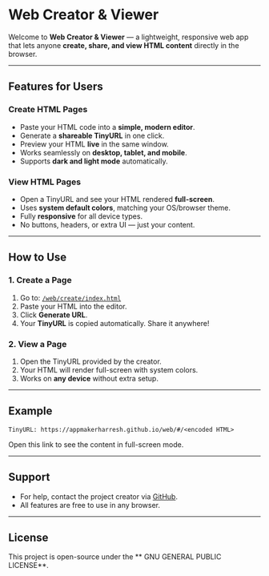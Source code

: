 # Web Creator & Viewer

Welcome to **Web Creator & Viewer** — a lightweight, responsive web app that lets anyone **create, share, and view HTML content** directly in the browser.

---

## Features for Users

### Create HTML Pages

* Paste your HTML code into a **simple, modern editor**.
* Generate a **shareable TinyURL** in one click.
* Preview your HTML **live** in the same window.
* Works seamlessly on **desktop, tablet, and mobile**.
* Supports **dark and light mode** automatically.

### View HTML Pages

* Open a TinyURL and see your HTML rendered **full-screen**.
* Uses **system default colors**, matching your OS/browser theme.
* Fully **responsive** for all device types.
* No buttons, headers, or extra UI — just your content.

---

## How to Use

### 1. Create a Page

1. Go to: [`/web/create/index.html`](https://appmakerharresh.github.io/web/create)
2. Paste your HTML into the editor.
3. Click **Generate URL**.
4. Your **TinyURL** is copied automatically. Share it anywhere!

### 2. View a Page

1. Open the TinyURL provided by the creator.
2. Your HTML will render full-screen with system colors.
3. Works on **any device** without extra setup.

---

## Example

```
TinyURL: https://appmakerharresh.github.io/web/#/<encoded HTML>
```

Open this link to see the content in full-screen mode.

---

## Support

* For help, contact the project creator via [GitHub](https://docs.google.com/forms/d/e/1FAIpQLScBxSyzxQAMqO459zvx2dcpU1T30VUWOJJGHe9ezgqCK-6gzQ/viewform?usp=sharing&ouid=112498087502744057664).
* All features are free to use in any browser.

---

## License

This project is open-source under the ** GNU GENERAL PUBLIC LICENSE**.
